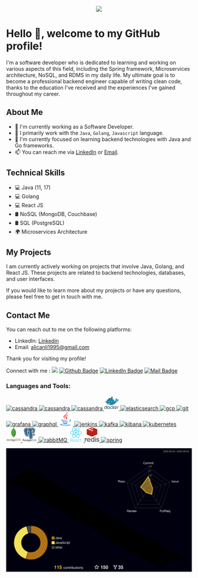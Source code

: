 <p align="center">
    <img src="https://github-profile-trophy.vercel.app/?username=alicanli1995&row=1&column=6&theme=gruvbox&margin-w=15&margin-h=15"/>
</p>

# Hello 👋, welcome to my GitHub profile!

I'm a software developer who is dedicated to learning and working on various aspects of this field, including the Spring framework, Microservices architecture, NoSQL, and RDMS in my daily life. My ultimate goal is to become a professional backend engineer capable of writing clean code, thanks to the education I've received and the experiences I've gained throughout my career.

## About Me

- 🔭 I'm currently working as a Software Developer.
- 👋 I primarily work with the `Java`, `Golang`, `Javascript` language.
- 🌱 I'm currently focused on learning backend technologies with Java and Go frameworks.
- 📫 You can reach me via [LinkedIn](https://www.linkedin.com/in/ali-canli/) or [Email](mailto:alicanli1995@gmail.com?subject=Hello).

## Technical Skills

- 💻 Java (11, 17)
- 💻 Golang 
- 💻 React JS
- 🛢️ NoSQL (MongoDB, Couchbase)
- 🛢️ SQL (PostgreSQL)
- 🌍 Microservices Architecture

## My Projects

I am currently actively working on projects that involve Java, Golang, and React JS. These projects are related to backend technologies, databases, and user interfaces.

If you would like to learn more about my projects or have any questions, please feel free to get in touch with me.

## Contact Me

You can reach out to me on the following platforms:

- LinkedIn: [Linkedin](https://www.linkedin.com/in/ali-canli/)
- Email: [alicanli1995@gmail.com](mailto:alicanli1995@gmail.com?subject=Hello)

Thank you for visiting my profile!

Connect with me : <img src='https://raw.githubusercontent.com/ShahriarShafin/ShahriarShafin/main/Assets/handshake.gif' width="100px"> </h2>
[![Github Badge](https://i.ibb.co/3zz3vPF/Git-Hub-Mark.png)](https://github.com/alicanli1995)
[![LinkedIn Badge](https://i.ibb.co/DVdTPH9/super-tiny-icons-linkedin-1324450747503589428.png)](https://www.linkedin.com/in/ali-canli/)
[![Mail Badge](https://i.ibb.co/k1NMjhh/281769.png)](mailto:alicanli1995@gmail.com?subject=Hello)

<h3 align="left">Languages and Tools:</h3>
<p align="left">
    <a href="https://www.couchbase.com/" target="_blank" rel="noreferrer"> <img src="https://www.couchbase.com/wp-content/uploads/2022/08/CB-logo-R_B_B.png" alt="cassandra" width="40" height="40"/> </a>
    <a href="https://go.dev/" target="_blank" rel="noreferrer"> <img src="https://go.dev/images/gophers/ladder.svg" alt="cassandra" width="40" height="40"/> </a>
    <a href="https://cassandra.apache.org/" target="_blank" rel="noreferrer"> <img src="https://www.vectorlogo.zone/logos/apache_cassandra/apache_cassandra-icon.svg" alt="cassandra" width="40" height="40"/> </a> 
    <a href="https://www.docker.com/" target="_blank" rel="noreferrer"> <img src="https://raw.githubusercontent.com/devicons/devicon/master/icons/docker/docker-original-wordmark.svg" alt="docker" width="40" height="40"/> </a>
    <a href="https://www.elastic.co" target="_blank" rel="noreferrer"> <img src="https://www.vectorlogo.zone/logos/elastic/elastic-icon.svg" alt="elasticsearch" width="40" height="40"/> </a> 
    <a href="https://cloud.google.com" target="_blank" rel="noreferrer"> <img src="https://www.vectorlogo.zone/logos/google_cloud/google_cloud-icon.svg" alt="gcp" width="40" height="40"/> </a>
    <a href="https://git-scm.com/" target="_blank" rel="noreferrer"> <img src="https://www.vectorlogo.zone/logos/git-scm/git-scm-icon.svg" alt="git" width="40" height="40"/> </a> 
    <a href="https://grafana.com" target="_blank" rel="noreferrer"> <img src="https://www.vectorlogo.zone/logos/grafana/grafana-icon.svg" alt="grafana" width="40" height="40"/> </a> 
    <a href="https://graphql.org" target="_blank" rel="noreferrer"> <img src="https://www.vectorlogo.zone/logos/graphql/graphql-icon.svg" alt="graphql" width="40" height="40"/> </a> 
    <a href="https://www.java.com" target="_blank" rel="noreferrer"> <img src="https://raw.githubusercontent.com/devicons/devicon/master/icons/java/java-original.svg" alt="java" width="40" height="40"/> </a> 
    <a href="https://www.jenkins.io" target="_blank" rel="noreferrer"> <img src="https://www.vectorlogo.zone/logos/jenkins/jenkins-icon.svg" alt="jenkins" width="40" height="40"/> </a>
    <a href="https://kafka.apache.org/" target="_blank" rel="noreferrer"> <img src="https://www.vectorlogo.zone/logos/apache_kafka/apache_kafka-icon.svg" alt="kafka" width="40" height="40"/> </a>       <a href="https://www.elastic.co/kibana" target="_blank" rel="noreferrer"> <img src="https://www.vectorlogo.zone/logos/elasticco_kibana/elasticco_kibana-icon.svg" alt="kibana" width="40" height="40"/> </a>
    <a href="https://kubernetes.io" target="_blank" rel="noreferrer"> <img src="https://www.vectorlogo.zone/logos/kubernetes/kubernetes-icon.svg" alt="kubernetes" width="40" height="40"/> </a> 
    <a href="https://www.mongodb.com/" target="_blank" rel="noreferrer"> <img src="https://raw.githubusercontent.com/devicons/devicon/master/icons/mongodb/mongodb-original-wordmark.svg" alt="mongodb" width="40" height="40"/> </a> 
    <a href="https://www.postgresql.org" target="_blank" rel="noreferrer"> <img src="https://raw.githubusercontent.com/devicons/devicon/master/icons/postgresql/postgresql-original-wordmark.svg" alt="postgresql" width="40" height="40"/> </a> 
    <a href="https://www.rabbitmq.com" target="_blank" rel="noreferrer"> <img src="https://www.vectorlogo.zone/logos/rabbitmq/rabbitmq-icon.svg" alt="rabbitMQ" width="40" height="40"/> </a> 
    <a href="https://reactjs.org/" target="_blank" rel="noreferrer"> <img src="https://raw.githubusercontent.com/devicons/devicon/master/icons/react/react-original-wordmark.svg" alt="react" width="40" height="40"/> </a> 
    <a href="https://redis.io" target="_blank" rel="noreferrer"> <img src="https://raw.githubusercontent.com/devicons/devicon/master/icons/redis/redis-original-wordmark.svg" alt="redis" width="40" height="40"/> </a> 
    <a href="https://spring.io/" target="_blank" rel="noreferrer"> <img src="https://www.vectorlogo.zone/logos/springio/springio-icon.svg" alt="spring" width="40" height="40"/> </a> 
</p>




![](./profile-3d-contrib/profile-night-rainbow.svg)

